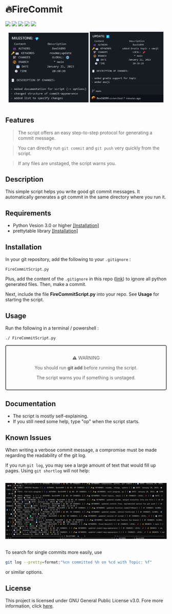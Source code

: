 # 🔥FireCommit

![](https://img.shields.io/badge/license-GNU%20Public%20v3-critical)
![](https://img.shields.io/badge/version-v4.6%20--%20stable-brightgreen)
![](https://img.shields.io/badge/lang-87b5e0?style=flat&logo=Python)
![](https://img.shields.io/badge/Extension-133b61?style=flat&logo=Git)
![](https://img.shields.io/badge/FireCommit-910806?style=flat&logo=Fireship)

<div style="text-align:center; margin-bottom:40px">
<img src="./pictures/expofcommit1.png"
     alt="Exp of generated Commit msg #1" width="250px">
<img src="./pictures/expofcommit2.png"
     alt="Exp of generated Commit msg #2" width="230px">
</div>

## Features

> The script offers an easy step-to-step protocol for generating a commit message.

> You can directly run `git commit` and `git push` very quickly from the script.

> If any files are unstaged, the script warns you.

## Description

This simple script helps you write good git commit messages. It automatically generates a git commit in the same directory where you run it. 

## Requirements

- Python Vesion 3.0 or higher [[Installation]](https://www.python.org/downloads/)
- prettytable library [[Installation]](https://pypi.org/project/prettytable/)

## Installation

In your git repository, add the following to your `.gitignore` : 

    FireCommitScript.py

Plus, add the content of the `.gitignore` in this repo ([link](https://github.com/BenSt099/FireCommit/blob/main/.gitignore)) to ignore all python generated files. Then, make a commit.

Next, include the file __FireCommitScript.py__ into your repo. See **Usage** for starting the script.

## Usage

Run the following in a terminal / powershell :

```sh
./ FireCommitScript.py
```

<div class="note" style="opacity:0.7;border-radius:5px;border:2px solid rgb(2,2,2);padding:15px;margin-bottom:30px;"><p align="center">⚠️ WARNING</p> <p align="center">You should run <b>git add</b> before running the script.</p>
<p align="center">The script warns you if something is unstaged.</p></div>       

## Documentation

- The script is mostly self-explaining.
- If you still need some help, type "op" when the script starts.

## Known Issues

When writing a verbose commit message, a compromise must be made regarding the readability of the git log.

If you run `git log`, you may see a large amount of text that would fill up pages.
Using `git shortlog` will not help: 

<div style="margin-top:30px; margin-bottom:30px">
<img src="./pictures/BadGitShortLog.png"
     alt="Bad Example of git shortlog" >
</div>

To search for single commits more easily, use

```sh
git log --pretty=format:"%cn committed %h on %cd with Topic: %f"
```
or similar options.

## License

This project is licensed under GNU General Public License v3.0. Fore more information, click [here](https://github.com/BenSt099/FireCommit/blob/main/LICENSE).